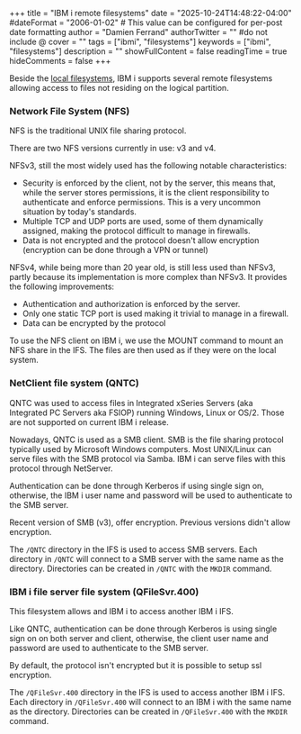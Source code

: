 +++
title = "IBM i remote filesystems"
date = "2025-10-24T14:48:22-04:00"
#dateFormat = "2006-01-02" # This value can be configured for per-post date formatting
author = "Damien Ferrand"
authorTwitter = "" #do not include @
cover = ""
tags = ["ibmi", "filesystems"]
keywords = ["ibmi", "filesystems"]
description = ""
showFullContent = false
readingTime = true
hideComments = false
+++

Beside the [local filesystems](/posts/filesystems), IBM i supports several
remote filesystems allowing access to files not residing on the logical
partition.

### Network File System (NFS)

NFS is the traditional UNIX file sharing protocol.

There are two NFS versions currently in use: v3 and v4.

NFSv3, still the most widely used has the following notable characteristics:

- Security is enforced by the client, not by the server, this means that, while
  the server stores permissions, it is the client responsibility to authenticate
  and enforce permissions. This is a very uncommon situation by today's
  standards.
- Multiple TCP and UDP ports are used, some of them dynamically assigned, making
  the protocol difficult to manage in firewalls.
- Data is not encrypted and the protocol doesn't allow encryption (encryption
  can be done through a VPN or tunnel)

NFSv4, while being more than 20 year old, is still less used than NFSv3, partly
because its implementation is more complex than NFSv3. It provides the following
improvements:

- Authentication and authorization is enforced by the server.
- Only one static TCP port is used making it trivial to manage in a firewall.
- Data can be encrypted by the protocol

To use the NFS client on IBM i, we use the MOUNT command to mount an NFS share
in the IFS. The files are then used as if they were on the local system.

### NetClient file system (QNTC)

QNTC was used to access files in Integrated xSeries Servers (aka Integrated PC
Servers aka FSIOP) running Windows, Linux or OS/2. Those are not supported on
current IBM i release.

Nowadays, QNTC is used as a SMB client. SMB is the file sharing protocol
typically used by Microsoft Windows computers. Most UNIX/Linux can serve files
with the SMB protocol via Samba. IBM i can serve files with this protocol
through NetServer.

Authentication can be done through Kerberos if using single sign on, otherwise,
the IBM i user name and password will be used to authenticate to the SMB server.

Recent version of SMB (v3), offer encryption. Previous versions didn't allow
encryption.

The `/QNTC` directory in the IFS is used to access SMB servers. Each directory
in `/QNTC` will connect to a SMB server with the same name as the directory.
Directories can be created in `/QNTC` with the `MKDIR` command.

### IBM i file server file system (QFileSvr.400)

This filesystem allows and IBM i to access another IBM i IFS.

Like QNTC, authentication can be done through Kerberos is using single sign on
on both server and client, otherwise, the client user name and password are used
to authenticate to the SMB server.

By default, the protocol isn't encrypted but it is possible to setup ssl
encryption.

The `/QFileSvr.400` directory in the IFS is used to access another IBM i IFS.
Each directory in `/QFileSvr.400` will connect to an IBM i with the same name as
the directory. Directories can be created in `/QFileSvr.400` with the `MKDIR`
command.
